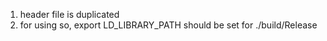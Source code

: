 
1. header file is duplicated
2. for using so, export LD_LIBRARY_PATH should be set for ./build/Release
